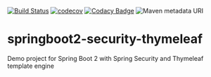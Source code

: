 [![Build Status](https://travis-ci.org/thebarista/springboot2-security-thymeleaf.svg?branch=master)](https://travis-ci.org/thebarista/springboot2-security-thymeleaf)
[![codecov](https://codecov.io/gh/thebarista/springboot2-security-thymeleaf/branch/master/graph/badge.svg)](https://codecov.io/gh/thebarista/springboot2-security-thymeleaf)
[![Codacy Badge](https://api.codacy.com/project/badge/Grade/616a1fcda15b434aa3de1c42cfe73174)](https://www.codacy.com/app/thebarista/springboot2-security-thymeleaf?utm_source=github.com&amp;utm_medium=referral&amp;utm_content=thebarista/springboot2-security-thymeleaf&amp;utm_campaign=Badge_Grade)
![Maven metadata URI](https://img.shields.io/maven-central/v/org.jboss.weld.se/weld-se-shaded.svg)

# springboot2-security-thymeleaf
Demo project for Spring Boot 2 with Spring Security and Thymeleaf template engine
